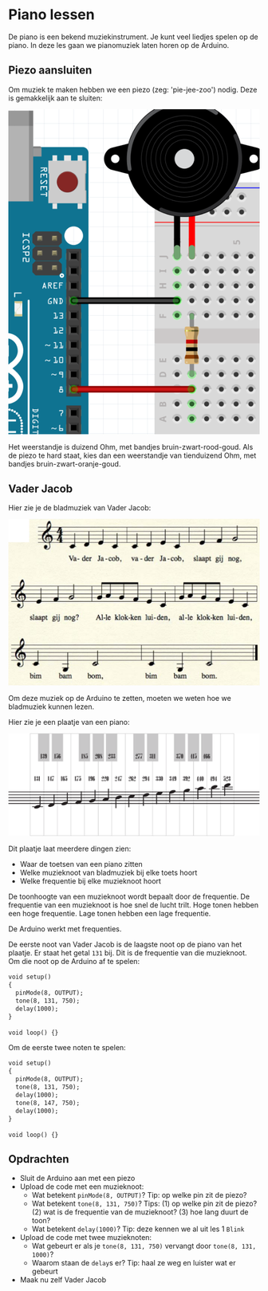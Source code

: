 # Piano lessen

De piano is een bekend muziekinstrument.
Je kunt veel liedjes spelen op de piano.
In deze les gaan we pianomuziek laten horen op de Arduino.

## Piezo aansluiten

Om muziek te maken hebben we een piezo (zeg: 'pie-jee-zoo') nodig.
Deze is gemakkelijk aan te sluiten:

![Piano Aansluiten](PianoAansluiten.png)

Het weerstandje is duizend Ohm, met bandjes bruin-zwart-rood-goud.
Als de piezo te hard staat, kies dan een weerstandje van tienduizend Ohm, 
met bandjes bruin-zwart-oranje-goud.

## Vader Jacob

Hier zie je de bladmuziek van Vader Jacob:

![Vader Jacob](VaderJacob.png)

Om deze muziek op de Arduino te zetten, moeten we weten hoe we bladmuziek kunnen lezen.

Hier zie je een plaatje van een piano:

![Piano met noten en frequenties](PianoNotenFrequenties.png)

Dit plaatje laat meerdere dingen zien:

 * Waar de toetsen van een piano zitten
 * Welke muzieknoot van bladmuziek bij elke toets hoort
 * Welke frequentie bij elke muzieknoot hoort

De toonhoogte van een muzieknoot wordt bepaalt door de frequentie.
De frequentie van een muzieknoot is hoe snel de lucht trilt.
Hoge tonen hebben een hoge frequentie.
Lage tonen hebben een lage frequentie.

De Arduino werkt met frequenties.

De eerste noot van Vader Jacob is de laagste noot op de piano van het plaatje.
Er staat het getal `131` bij. Dit is de frequentie van die muzieknoot.
Om die noot op de Arduino af te spelen:

```
void setup() 
{
  pinMode(8, OUTPUT);
  tone(8, 131, 750);
  delay(1000);
}

void loop() {}
```

Om de eerste twee noten te spelen:

```
void setup() 
{
  pinMode(8, OUTPUT);
  tone(8, 131, 750);
  delay(1000);
  tone(8, 147, 750);
  delay(1000);
}

void loop() {}
```


## Opdrachten

 * Sluit de Arduino aan met een piezo
 * Upload de code met een muzieknoot:
   * Wat betekent `pinMode(8, OUTPUT)`? Tip: op welke pin zit de piezo?
   * Wat betekent `tone(8, 131, 750)`? Tips: (1) op welke pin zit de piezo? (2) wat is de frequentie van de muzieknoot? (3) hoe lang duurt de toon?
   * Wat betekent `delay(1000)`? Tip: deze kennen we al uit les 1 `Blink`
 * Upload de code met twee muzieknoten:
   * Wat gebeurt er als je `tone(8, 131, 750)` vervangt door `tone(8, 131, 1000)`?
   * Waarom staan de `delay`s er? Tip: haal ze weg en luister wat er gebeurt
 * Maak nu zelf Vader Jacob
